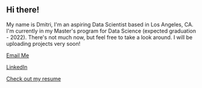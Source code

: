 ## Hi there!

My name is Dmitri, I'm an aspiring Data Scientist based in Los Angeles, CA. I'm currently in my Master's program for Data Science (expected graduation - 2022). There's not much now, but feel free to take a look around. I will be uploading projects very soon!


[Email Me](mailto:dmitrispiropoulos@gmail.com)

[LinkedIn](https://www.linkedin.com/in/dmitrispiropoulos/)

<a href="https://github.com/Djonathon/Dmitri_Portfolio/blob/de485d0dc0abfad6143dbdff854dcae342f5b6a2/DmitriSpiropoulosResume2021.pdf" target="_blank">Check out my resume</a>
